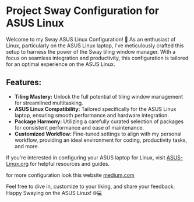 # Project Sway Configuration for ASUS Linux

Welcome to my Sway ASUS Linux Configuration! 🐧 As an enthusiast of Linux, particularly on the ASUS Linux laptop, I've meticulously crafted this setup to harness the power of the Sway tiling window manager. With a focus on seamless integration and productivity, this configuration is tailored for an optimal experience on the ASUS Linux.

## Features:
- **Tiling Mastery:** Unlock the full potential of tiling window management for streamlined multitasking.
- **ASUS Linux Compatibility:** Tailored specifically for the ASUS Linux laptop, ensuring smooth performance and hardware integration.
- **Package Harmony:** Utilizing a carefully curated selection of packages for consistent performance and ease of maintenance.
- **Customized Workflow:** Fine-tuned settings to align with my personal workflow, providing an ideal environment for coding, productivity tasks, and more.

If you're interested in configuring your ASUS laptop for Linux, visit [ASUS-Linux.org](https://asus-linux.org/guides/) for helpful resources and guides.

for more configuration look this website [medium.com](https://medium.com/the-foss-albatross/5-steps-to-set-up-your-new-sway-desktop-d3e0928c471f)

Feel free to dive in, customize to your liking, and share your feedback. Happy Swaying on the ASUS Linux! 🌐💻
